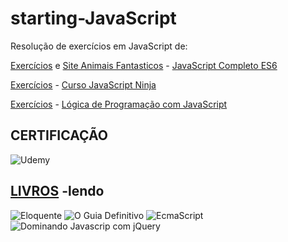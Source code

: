 # starting-JavaScript


Resolução de exercícios em JavaScript de:

[Exercícios](https://github.com/Darlley/JavaScript/tree/master/Cursos/JavaScriptCompletoES6) e [Site Animais Fantasticos](https://darlley.github.io/JavaScript/Cursos/JavaScriptCompletoES6/Parte5/aula02/) - [JavaScript Completo ES6](https://www.origamid.com/curso/javascript-completo-es6/)

[Exercícios](https://github.com/Darlley/JavaScript/tree/master/Cursos/JavaScript%20Ninja) - [Curso JavaScript Ninja](https://www.udemy.com/curso-javascript-ninja/)

[Exercícios](https://github.com/Darlley/JavaScript/tree/master/Cursos/Logica%20de%20Programaco%20com%20JavaScript) - [Lógica de Programação com JavaScript](https://www.udemy.com/logica-de-programacao-com-javascript-iniciando-no-frontend/)


CERTIFICAÇÃO
-
![Udemy](https://udemy-certificate.s3.amazonaws.com/image/UC-E0S674B2.jpg)

[LIVROS](https://github.com/Darlley/ExerciciosLivros) -lendo
-
![Eloquente](https://cache.skoob.com.br/local/images//U9MucrX1K6Njyna1k_abU-CmRfg=/200x/center/top/smart/filters:format(jpeg)/https://skoob.s3.amazonaws.com/livros/200449/ELOQUENT_JAVASCRIPT_1529941685200449SK1529941686B.jpg) 
![O Guia Definitivo](https://cache.skoob.com.br/local/images//7Efw7iH7u4ErqgJowLyGu5u36mM=/200x/center/top/smart/filters:format(jpeg)/https://skoob.s3.amazonaws.com/livros/372/JAVASCRIPT_O_GUIA_DEFINITIVO_1530814883372SK1530814885B.jpg)
![EcmaScript](https://cache.skoob.com.br/local/images//yErBIjdfgogHTJNBWKtFduSSc5o=/200x/center/top/smart/filters:format(jpeg)/https://skoob.s3.amazonaws.com/livros/666938/ECMASCRIPT_6_1490621275666938SK1490621276B.jpg)
![Dominando Javascrip com jQuery](https://cache.skoob.com.br/local/images//nSVt_Gzl_18ggwelMsjKeQWN5pw=/200x/center/top/smart/filters:format(jpeg)/https://skoob.s3.amazonaws.com/livros/335825/DOMINANDO_JAVASCRIPT_COM_JQUERY_1374552700B.jpg)
